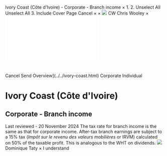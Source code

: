 Ivory Coast (Côte d'Ivoire) - Corporate - Branch income
×
1.
2.
Unselect All
Unselect All
3.
Include Cover Page
Cancel
×
×
![](../../-/media/world-wide-tax-summaries/attachments/global---chris-wooley.ashx%3Frev=ac5e5f3223b34096b1afc2a6009c7320&revision=ac5e5f32-23b3-4096-b1af-c2a6009c7320&hash=859B7ADC84DC2CBEC9760E9E6EE7DE6D0A8BFCDF)
CW
Chris Wooley
×
![](branch-income.html)
######
Cancel
Send
Overview](../../ivory-coast.html)
Corporate
Individual
# Ivory Coast (Côte d'Ivoire)
## Corporate - Branch income
Last reviewed - 20 November 2024
The tax rate for branch income is the same as that for corporate income. After-tax branch earnings are subject to a 15% tax (*Impôt sur le revenu des valeurs mobilières* or IRVM) calculated on 50% of the taxable profit. This is analogous to the WHT on dividends.
![](../../-/media/world-wide-tax-summaries/attachments/ivory-coast---dominique-taty.ashx%3Frev=82f4012fd33d47dca422c38a943d9e54&revision=82f4012f-d33d-47dc-a422-c38a943d9e54&hash=F52C060993218F77AD5C5D731B9A828299D2BFBF)
Dominique Taty
×
I understand